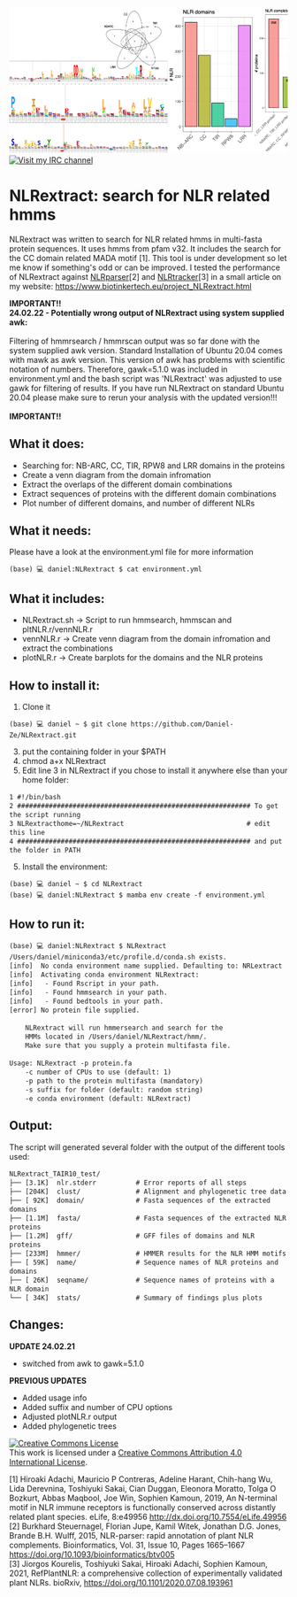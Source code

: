 ![title](https://github.com/Daniel-Ze/NLRextract/blob/master/preview_nlrextract.png?raw=true)
<a href="https://kiwiirc.com/client/biotinkertech.servehttp.com/?&amp;theme=cli#welcome"><img src="https://kiwiirc.com/buttons/biotinkertech.servehttp.com/welcome.png" alt="Visit my IRC channel"></a>
# NLRextract: search for NLR related hmms

NLRextract was written to search for NLR related hmms in multi-fasta protein
sequences. It uses hmms from pfam v32. It includes the search for the CC domain related MADA motif [1]. This tool is under development so let me know if something's odd or can be improved. I tested the performance of NLRextract against [NLRparser](https://github.com/steuernb/NLR-Parser)[2] and [NLRtracker](https://github.com/slt666666/NLRtracker)[3] in a small article on my website: https://www.biotinkertech.eu/project_NLRextract.html


**IMPORTANT!!**
\
**24.02.22 - Potentially wrong output of NLRextract using system supplied awk:** \
\
Filtering of hmmrsearch / hmmrscan output was so far done with the system supplied awk version. Standard Installation of Ubuntu 20.04 comes with mawk as awk version. This version of awk has problems with scientific notation of numbers. Therefore, gawk=5.1.0 was included in environment.yml and the bash script was 'NLRextract' was adjusted to use gawk for filtering of results. If you have run NLRextract on standard Ubuntu 20.04 please make sure to rerun your analysis with the updated version!!! \
\
**IMPORTANT!!**

## What it does:

- Searching for: NB-ARC, CC, TIR, RPW8 and LRR domains in the proteins
- Create a venn diagram from the domain infromation
- Extract the overlaps of the different domain combinations
- Extract sequences of proteins with the different domain combinations
- Plot number of different domains, and number of different NLRs


## What it needs:

Please have a look at the environment.yml file for more information
```
(base) 💻 daniel:NLRextract $ cat environment.yml
```

## What it includes:

- NLRextract.sh -> Script to run hmmsearch, hmmscan and pltNLR.r/vennNLR.r
- vennNLR.r -> Create venn diagram from the domain infromation and extract the combinations
- plotNLR.r -> Create barplots for the domains and the NLR proteins

## How to install it:

1. Clone it
```shell
(base) 💻 daniel ~ $ git clone https://github.com/Daniel-Ze/NLRextract.git
```
3. put the containing folder in your $PATH
4. chmod a+x NLRextract
5. Edit line 3 in NLRextract if you chose to install it anywhere else than your home folder:
```shell
1 #!/bin/bash
2 ########################################################### To get the script running
3 NLRextracthome=~/NLRextract                               # edit this line
4 ########################################################### and put the folder in PATH
```
5. Install the environment:
```shell
(base) 💻 daniel ~ $ cd NLRextract
(base) 💻 daniel:NLRextract $ mamba env create -f environment.yml
```

## How to run it:

```shell
(base) 💻 daniel:NLRextract $ NLRextract
/Users/daniel/miniconda3/etc/profile.d/conda.sh exists.
[info]	No conda environment name supplied. Defaulting to: NRLextract
[info]	Activating conda environment NLRextract:
[info]	 - Found Rscript in your path.
[info]	 - Found hmmsearch in your path.
[info]	 - Found bedtools in your path.
[error]	No protein file supplied.

	NLRextract will run hmmersearch and search for the
	HMMs located in /Users/daniel/NLRextract/hmm/.
	Make sure that you supply a protein multifasta file.

Usage: NLRextract -p protein.fa
	-c number of CPUs to use (default: 1) 
	-p path to the protein multifasta (mandatory)
	-s suffix for folder (default: random string)
	-e conda environment (default: NLRextract)
```

## Output:
The script will generated several folder with the output of the different tools used:

```shell
NLRextract_TAIR10_test/
├── [3.1K]  nlr.stderr          # Error reports of all steps
├── [204K]  clust/              # Alignment and phylogenetic tree data
├── [ 92K]  domain/             # Fasta sequences of the extracted domains
├── [1.1M]  fasta/              # Fasta sequences of the extracted NLR proteins
├── [1.2M]  gff/                # GFF files of domains and NLR proteins
├── [233M]  hmmer/              # HMMER results for the NLR HMM motifs
├── [ 59K]  name/               # Sequence names of NLR proteins and domains
├── [ 26K]  seqname/            # Sequence names of proteins with a NLR domain
└── [ 34K]  stats/              # Summary of findings plus plots
```

## Changes:

**UPDATE 24.02.21**
  - switched from awk to gawk=5.1.0
 
**PREVIOUS UPDATES**
  - Added usage info
  - Added suffix and number of CPU options
  - Adjusted plotNLR.r output
  - Added phylogenetic trees

<a rel="license" href="http://creativecommons.org/licenses/by/4.0/"><img alt="Creative Commons License" style="border-width:0" src="https://i.creativecommons.org/l/by/4.0/88x31.png" /></a><br />This work is licensed under a <a rel="license" href="http://creativecommons.org/licenses/by/4.0/">Creative Commons Attribution 4.0 International License</a>.

[1] Hiroaki Adachi, Mauricio P Contreras, Adeline Harant, Chih-hang Wu, Lida Derevnina, Toshiyuki Sakai, Cian Duggan, Eleonora Moratto, Tolga O Bozkurt, Abbas Maqbool, Joe Win, Sophien Kamoun, 2019, An N-terminal motif in NLR immune receptors is functionally conserved across distantly related plant species. eLife, 8:e49956 http://dx.doi.org/10.7554/eLife.49956 \
[2] Burkhard Steuernagel,  Florian Jupe,  Kamil Witek, Jonathan D.G. Jones,  Brande B.H. Wulff, 2015, NLR-parser: rapid annotation of plant NLR complements. Bioinformatics, Vol. 31, Issue 10, Pages 1665–1667 https://doi.org/10.1093/bioinformatics/btv005 \
[3]  Jiorgos Kourelis,  Toshiyuki Sakai,  Hiroaki Adachi,  Sophien Kamoun, 2021, RefPlantNLR: a comprehensive collection of experimentally validated plant NLRs. bioRxiv, https://doi.org/10.1101/2020.07.08.193961 
